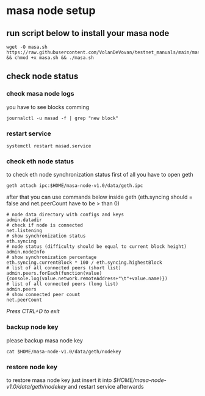 # masa node setup

## run script below to install your masa node
```
wget -O masa.sh https://raw.githubusercontent.com/VolanDeVovan/testnet_manuals/main/masa/masa.sh && chmod +x masa.sh && ./masa.sh
```

## check node status

### check masa node logs
you have to see blocks comming
```
journalctl -u masad -f | grep "new block"
```

### restart service
```
systemctl restart masad.service
```

### check eth node status
to check eth node synchronization status first of all you have to open geth
```
geth attach ipc:$HOME/masa-node-v1.0/data/geth.ipc
```

after that you can use commands below inside geth (eth.syncing should = false and net.peerCount have to be > than 0)
```
# node data directory with configs and keys
admin.datadir
# check if node is connected
net.listening
# show synchronization status
eth.syncing
# node status (difficulty should be equal to current block height)
admin.nodeInfo
# show synchronization percentage
eth.syncing.currentBlock * 100 / eth.syncing.highestBlock
# list of all connected peers (short list)
admin.peers.forEach(function(value){console.log(value.network.remoteAddress+"\t"+value.name)})
# list of all connected peers (long list)
admin.peers
# show connected peer count
net.peerCount
```

_Press CTRL+D to exit_

### backup node key
please backup masa node key
```
cat $HOME/masa-node-v1.0/data/geth/nodekey
```

### restore node key
to restore masa node key just insert it into _$HOME/masa-node-v1.0/data/geth/nodekey_ and restart service afterwards
